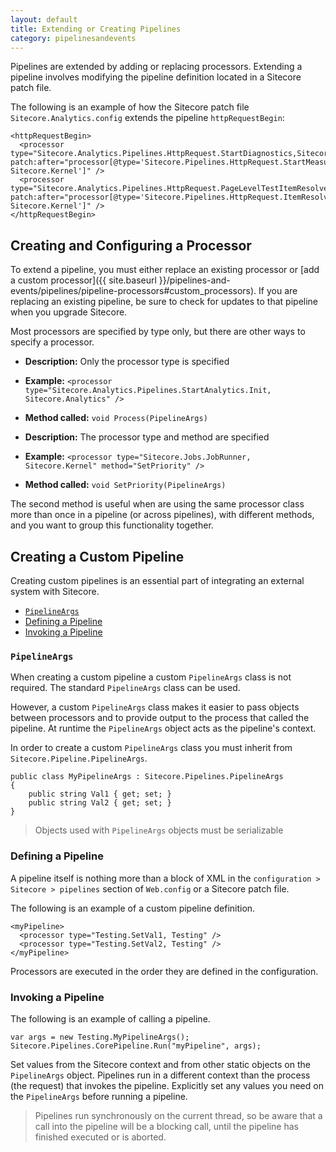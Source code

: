 ```yaml
---
layout: default
title: Extending or Creating Pipelines
category: pipelinesandevents
---
```


Pipelines are extended by adding or replacing processors. Extending a pipeline involves modifying the pipeline definition located in a Sitecore patch file.

The following is an example of how the Sitecore patch file `Sitecore.Analytics.config` extends the pipeline `httpRequestBegin`:

	<httpRequestBegin>
	  <processor type="Sitecore.Analytics.Pipelines.HttpRequest.StartDiagnostics,Sitecore.Analytics" patch:after="processor[@type='Sitecore.Pipelines.HttpRequest.StartMeasurements, Sitecore.Kernel']" />
	  <processor type="Sitecore.Analytics.Pipelines.HttpRequest.PageLevelTestItemResolver,Sitecore.Analytics" patch:after="processor[@type='Sitecore.Pipelines.HttpRequest.ItemResolver, Sitecore.Kernel']" />
	</httpRequestBegin>

## <a name="configuring_a_processor">Creating and Configuring a Processor</a>

To extend a pipeline, you must either replace an existing processor or [add a custom processor]({{ site.baseurl }}/pipelines-and-events/pipelines/pipeline-processors#custom_processors). If you are replacing an existing pipeline, be sure to check for updates to that pipeline when you upgrade Sitecore.

Most processors are specified by type only, but there are other ways to specify a processor.

* **Description:** Only the processor type is specified
* **Example:** `<processor type="Sitecore.Analytics.Pipelines.StartAnalytics.Init, Sitecore.Analytics" />`
* **Method called:** `void Process(PipelineArgs)`

* **Description:** The processor type and method are specified
* **Example:** `<processor type="Sitecore.Jobs.JobRunner, Sitecore.Kernel" method="SetPriority" />`
* **Method called:** `void SetPriority(PipelineArgs)`

The second method is useful when are using the same processor class more than once in a pipeline (or across pipelines), with different methods, and you want to group this functionality together.

## <a name="custom_pipelines">Creating a Custom Pipeline</a>
Creating custom pipelines is an essential part of integrating an external system with Sitecore.

* [`PipelineArgs`](#pipelineargs)
* [Defining a Pipeline](#defining_a_pipeline)
* [Invoking a Pipeline](#invoking_a_pipeline)

### <a name="pipelineargs">`PipelineArgs`</a>
When creating a custom pipeline a custom `PipelineArgs` class is not required. The standard `PipelineArgs` class can be used.

However, a custom `PipelineArgs` class makes it easier to pass objects between processors and to provide output to the process that called the pipeline. At runtime the `PipelineArgs` object acts as the pipeline's context.

In order to create a custom `PipelineArgs` class you must inherit from `Sitecore.Pipeline.PipelineArgs`.

	public class MyPipelineArgs : Sitecore.Pipelines.PipelineArgs
	{
	    public string Val1 { get; set; }
	    public string Val2 { get; set; }
	}

> Objects used with `PipelineArgs` objects must be serializable

### <a name="defining_a_pipeline">Defining a Pipeline</a>
A pipeline itself is nothing more than a block of XML in the `configuration > Sitecore > pipelines` section of `Web.config` or a Sitecore patch file.

The following is an example of a custom pipeline definition.

	<myPipeline>
	  <processor type="Testing.SetVal1, Testing" />
	  <processor type="Testing.SetVal2, Testing" />
	</myPipeline>

Processors are executed in the order they are defined in the configuration.

### <a name="invoking_a_pipeline">Invoking a Pipeline</a>
The following is an example of calling a pipeline.

	var args = new Testing.MyPipelineArgs();
	Sitecore.Pipelines.CorePipeline.Run("myPipeline", args);

Set values from the Sitecore context and from other static objects on the `PipelineArgs` object.
Pipelines run in a different context than the process (the request) that invokes the pipeline. Explicitly set any values you need on the `PipelineArgs` before running a pipeline.

> Pipelines run synchronously on the current thread, so be aware that a call into the pipeline will be a blocking call, until the pipeline has finished executed or is aborted.
